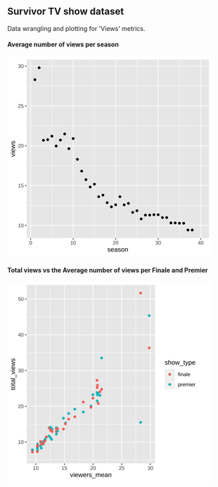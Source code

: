 ## Survivor TV show dataset
Data wrangling and plotting for 'Views' metrics.

#### Average number of views per season
![IMG](img1.png)


#### Total views vs the Average number of views per Finale and Premier
![IMG](img2.png)